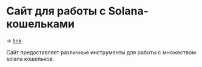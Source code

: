 # Сайт для работы с Solana-кошельками
-> [link](https://app.decommas.io/)

Сайт предоставляет различные инструменты для работы с множеством solana кошельков.
